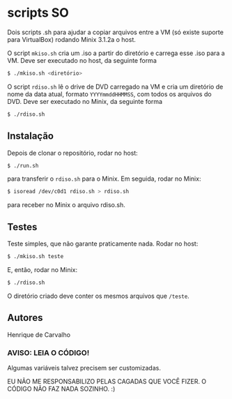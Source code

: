 # scripts SO

Dois scripts .sh para ajudar a copiar arquivos entre a VM (só existe suporte para VirtualBox) rodando Minix 3.1.2a o host.

O script `mkiso.sh` cria um .iso a partir do diretório e carrega esse .iso para a VM. Deve ser executado no host, da seguinte forma

```bash 
$ ./mkiso.sh <diretório>
``` 

O script `rdiso.sh` lê o drive de DVD carregado na VM e cria um diretório de nome da data atual, formato `YYYYmmddHHMMSS`, com todos os arquivos do DVD. Deve ser executado no Minix, da seguinte forma

```bash
$ ./rdiso.sh
```

## Instalação

Depois de clonar o repositório, rodar no host: 

```bash
$ ./run.sh
```

para transferir o `rdiso.sh` para o Minix. Em seguida, rodar no Minix:

```bash
$ isoread /dev/c0d1 rdiso.sh > rdiso.sh
```

para receber no Minix o arquivo rdiso.sh.


## Testes

Teste simples, que não garante praticamente nada. Rodar no host:

```bash
$ ./mkiso.sh teste
```

E, então, rodar no Minix:

```bash
$ ./rdiso.sh
```

O diretório criado deve conter os mesmos arquivos que `/teste`.

## Autores

Henrique de Carvalho

### AVISO: LEIA O CÓDIGO! 

Algumas variáveis talvez precisem ser customizadas.

EU NÃO ME RESPONSABILIZO PELAS CAGADAS QUE VOCÊ FIZER. O CÓDIGO NÃO FAZ NADA SOZINHO. :)
